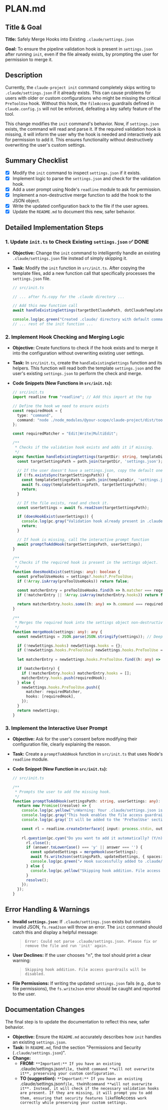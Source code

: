 

# PLAN.md

## Title & Goal

**Title:** Safely Merge Hooks into Existing `.claude/settings.json`

**Goal:** To ensure the pipeline validation hook is present in `settings.json` after running `init`, even if the file already exists, by prompting the user for permission to merge it.

## Description

Currently, the `claude-project init` command completely skips writing to `.claude/settings.json` if it already exists. This can cause problems for users with older or custom configurations who might be missing the critical `PreToolUse` hook. Without this hook, the `fileAccess` guardrails defined in `claude.config.js` will not be enforced, defeating a key safety feature of the tool.

This change modifies the `init` command's behavior. Now, if `settings.json` exists, the command will read and parse it. If the required validation hook is missing, it will inform the user why the hook is needed and interactively ask for permission to add it. This ensures functionality without destructively overwriting the user's custom settings.

## Summary Checklist

- [x] Modify the `init` command to inspect `settings.json` if it exists.
- [x] Implement logic to parse the `settings.json` and check for the validation hook.
- [x] Add a user prompt using Node's `readline` module to ask for permission.
- [x] Implement a non-destructive merge function to add the hook to the JSON object.
- [x] Write the updated configuration back to the file if the user agrees.
- [x] Update the `README.md` to document this new, safer behavior.

## Detailed Implementation Steps

### 1. Update `init.ts` to Check Existing `settings.json` ✅ DONE

*   **Objective:** Change the `init` command to intelligently handle an existing `.claude/settings.json` file instead of simply skipping it.
*   **Task:** Modify the `init` function in `src/init.ts`. After copying the template files, add a new function call that specifically processes the `settings.json` file.

    ```typescript
    // src/init.ts

    // ... after fs.copy for the .claude directory ...
    
    // Add this new function call
    await handleExistingSettings(targetDotClaudePath, dotClaudeTemplatePath);
    
    console.log(pc.green("Created .claude/ directory with default commands and settings."));
    // ... rest of the init function ...
    ```

### 2. Implement Hook Checking and Merging Logic

*   **Objective:** Create functions to check if the hook exists and to merge it into the configuration without overwriting existing user settings.
*   **Task:** In `src/init.ts`, create the `handleExistingSettings` function and its helpers. This function will read both the template `settings.json` and the user's existing `settings.json` to perform the check and merge.

*   **Code Snippets (New Functions in `src/init.ts`):**

    ```typescript
    // src/init.ts
    import readline from "readline"; // Add this import at the top

    // Define the hook we need to ensure exists
    const requiredHook = {
      type: "command",
      command: "node ./node_modules/@your-scope/claude-project/dist/tools/pipeline-validator.js < /dev/stdin",
    };
    
    const requiredMatcher = "Edit|Write|MultiEdit";

    /**
     * Checks if the validation hook exists and adds it if missing.
     */
    async function handleExistingSettings(targetDir: string, templateDir: string) {
      const targetSettingsPath = path.join(targetDir, 'settings.json');
      
      // If the user doesn't have a settings.json, copy the default one and finish.
      if (!fs.existsSync(targetSettingsPath)) {
        const templateSettingsPath = path.join(templateDir, 'settings.json');
        await fs.copy(templateSettingsPath, targetSettingsPath);
        return;
      }

      // If the file exists, read and check it.
      const userSettings = await fs.readJson(targetSettingsPath);

      if (doesHookExist(userSettings)) {
        console.log(pc.gray("Validation hook already present in .claude/settings.json."));
        return;
      }

      // If hook is missing, call the interactive prompt function
      await promptToAddHook(targetSettingsPath, userSettings);
    }

    /**
     * Checks if the required hook is present in the settings object.
     */
    function doesHookExist(settings: any): boolean {
      const preToolUseHooks = settings?.hooks?.PreToolUse;
      if (!Array.isArray(preToolUseHooks)) return false;

      const matcherEntry = preToolUseHooks.find(h => h.matcher === requiredMatcher);
      if (!matcherEntry || !Array.isArray(matcherEntry.hooks)) return false;
      
      return matcherEntry.hooks.some((h: any) => h.command === requiredHook.command);
    }
    
    /**
     * Merges the required hook into the settings object non-destructively.
     */
    function mergeHook(settings: any): any {
      const newSettings = JSON.parse(JSON.stringify(settings)); // Deep copy

      if (!newSettings.hooks) newSettings.hooks = {};
      if (!newSettings.hooks.PreToolUse) newSettings.hooks.PreToolUse = [];
      
      let matcherEntry = newSettings.hooks.PreToolUse.find((h: any) => h.matcher === requiredMatcher);

      if (matcherEntry) {
        if (!matcherEntry.hooks) matcherEntry.hooks = [];
        matcherEntry.hooks.push(requiredHook);
      } else {
        newSettings.hooks.PreToolUse.push({
          matcher: requiredMatcher,
          hooks: [requiredHook],
        });
      }
      return newSettings;
    }
    ```

### 3. Implement the Interactive User Prompt

*   **Objective:** Ask for the user's consent before modifying their configuration file, clearly explaining the reason.
*   **Task:** Create a `promptToAddHook` function in `src/init.ts` that uses Node's `readline` module.

*   **Code Snippet (New Function in `src/init.ts`):**

    ```typescript
    // src/init.ts

    /**
     * Prompts the user to add the missing hook.
     */
    function promptToAddHook(settingsPath: string, userSettings: any): Promise<void> {
      return new Promise((resolve) => {
        console.log(pc.yellow("\nWarning: Your .claude/settings.json is missing a required validation hook."));
        console.log(pc.gray("This hook enables the file access guardrails defined in your pipeline."));
        console.log(pc.gray(`It will be added to the 'PreToolUse' section.`));

        const rl = readline.createInterface({ input: process.stdin, output: process.stdout });
        
        rl.question(pc.cyan("Do you want to add it automatically? (Y/n) "), async (answer) => {
          rl.close();
          if (answer.toLowerCase() === 'y' || answer === '') {
            const updatedSettings = mergeHook(userSettings);
            await fs.writeJson(settingsPath, updatedSettings, { spaces: 2 });
            console.log(pc.green("✔ Hook successfully added to .claude/settings.json."));
          } else {
            console.log(pc.yellow("Skipping hook addition. File access guardrails will be disabled."));
          }
          resolve();
        });
      });
    }
    ```
    
## Error Handling & Warnings

*   **Invalid `settings.json`:** If `.claude/settings.json` exists but contains invalid JSON, `fs.readJson` will throw an error. The `init` command should catch this and display a helpful message:
    > `Error: Could not parse .claude/settings.json. Please fix or remove the file and run 'init' again.`

*   **User Declines:** If the user chooses "n", the tool should print a clear warning:
    > `Skipping hook addition. File access guardrails will be disabled.`

*   **File Permissions:** If writing the updated `settings.json` fails (e.g., due to file permissions), the `fs.writeJson` error should be caught and reported to the user.

## Documentation Changes

The final step is to update the documentation to reflect this new, safer behavior.

*   **Objective:** Ensure the `README.md` accurately describes how `init` handles an existing `settings.json`.
*   **Task:** In `README.md`, find the section "Permissions and Security (`.claude/settings.json`)".
*   **Change:**
    *   **FROM:** `**Important:** If you have an existing `.claude/settings.json` file, the `init` command **will not overwrite it**, preserving your custom configuration.`
    *   **TO (suggestion):** `**Important:** If you have an existing `.claude/settings.json` file, the `init` command **will not overwrite it**. Instead, it will check if the necessary validation hooks are present. If they are missing, it will prompt you to add them, ensuring that security features like `fileAccess` work correctly while preserving your custom settings.`

